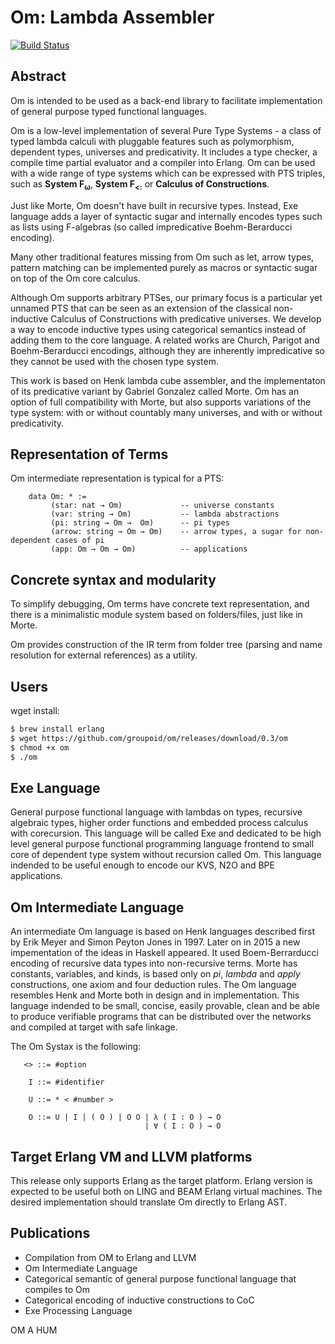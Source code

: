 Om: Lambda Assembler
====================

[![Build Status](https://travis-ci.org/groupoid/om.svg?branch=master)](https://travis-ci.org/groupoid/om)

Abstract
--------

Om is intended to be used as a back-end library to facilitate 
implementation of general purpose typed functional languages.

Om is a low-level implementation of several Pure Type Systems - a class of typed 
lambda calculi with pluggable features such as polymorphism, dependent types, universes
and predicativity.  It includes a type checker, a compile time partial evaluator 
and a compiler into Erlang. Om can be used with a wide range of type systems 
which can be expressed with PTS triples, such as <b>System F<sub>ω<sub></b>, 
<b>System F<sub>&lt;:</sub></b> or <b>Calculus of Constructions</b>. 

Just like Morte, Om doesn't have built in recursive types. Instead, Exe language
adds a layer of syntactic sugar and internally encodes types such as lists using
F-algebras (so called impredicative Boehm-Berarducci encoding).

Many other traditional features missing from Om such as let, arrow types, 
pattern matching can be implemented purely as macros or syntactic sugar on top
of the Om core calculus.

Although Om supports arbitrary PTSes, our primary focus is a particular yet
unnamed PTS that can be seen as an extension of the classical non-inductive 
Calculus of Constructions with predicative universes. We develop a way to encode 
inductive types using categorical semantics instead of adding them to the core
language. A related works are Church, Parigot and Boehm-Berarducci encodings, 
although they are inherently impredicative so they cannot be used with 
the chosen type system.

This work is based on Henk lambda cube assembler, and the implementaton of its
predicative variant by Gabriel Gonzalez called Morte. Om has an option of full
compatibility with Morte, but also supports variations of the type system:
with or without countably many universes, and with or without predicativity.

Representation of Terms
-----------------------

Om intermediate representation is typical for a PTS:

```
    data Om: * :=
         (star: nat → Om)             -- universe constants
         (var: string → Om)           -- lambda abstractions
         (pi: string → Om →  Om)      -- pi types
         (arrow: string → Om → Om)    -- arrow types, a sugar for non-dependent cases of pi
         (app: Om → Om → Om)          -- applications
```

Concrete syntax and modularity
------------------------------

To simplify debugging, Om terms have concrete text representation, and there is
a minimalistic module system based on folders/files, just like in Morte.

Om provides construction of the IR term from folder tree (parsing and name resolution
for external references) as a utility. 

Users
-----

wget install:

```sh
$ brew install erlang
$ wget https://github.com/groupoid/om/releases/download/0.3/om
$ chmod +x om
$ ./om
```

Exe Language
------------

   General purpose functional language with lambdas on types, recursive algebraic types,
   higher order functions and embedded process calculus with corecursion. This language will be called
   Exe and dedicated to be high level general purpose functional programming language frontend to small core
   of dependent type system without recursion called Om. This language indended to be useful
   enough to encode our KVS, N2O and BPE applications.

Om Intermediate Language
------------------------

   An intermediate Om language is based on Henk languages described first
   by Erik Meyer and Simon Peyton Jones in 1997. Later on in 2015 a new impementation of the ideas
   in Haskell appeared. It used Boem-Berrarducci encoding of recursive data types into non-recursive terms.
   Morte has constants, variables, and kinds, is based only on *pi*, *lambda* and *apply* constructions,
   one axiom and four deduction rules. The Om language resembles Henk and Morte both in design
   and in implementation. This language indended to be small, concise, easily provable, clean and be able
   to produce verifiable programs that can be distributed over the networks and compiled at target with
   safe linkage.

   The Om Systax is the following:

```
   <> ::= #option

    I ::= #identifier

    U ::= * < #number >

    O ::= U | I | ( O ) | O O | λ ( I : O ) → O
                              | ∀ ( I : O ) → O
```

Target Erlang VM and LLVM platforms
-----------------------------------

   This release only supports Erlang as the target platform.
   Erlang version is expected to be useful both on LING and BEAM Erlang virtual machines.
   The desired implementation should translate Om directly to Erlang AST.

Publications
------------

* Compilation from OM to Erlang and LLVM
* Om Intermediate Language
* Categorical semantic of general purpose functional language that compiles to Om
* Categorical encoding of inductive constructions to CoC
* Exe Processing Language

OM A HUM
